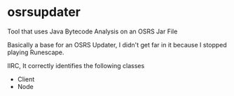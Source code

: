 # osrsupdater
Tool that uses Java Bytecode Analysis on an OSRS Jar File

Basically a base for an OSRS Updater, I didn't get far in it because I stopped playing Runescape.

IIRC, It correctly identifies the following classes
- Client
- Node
